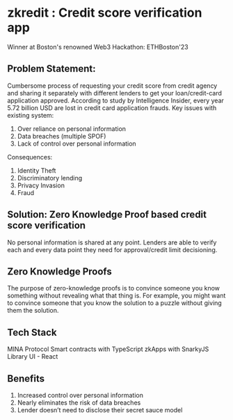 # zkredit : Credit score verification app

Winner at Boston's renowned Web3 Hackathon: ETHBoston'23

## Problem Statement:

Cumbersome process of requesting your credit score from credit agency and sharing it separately with different lenders to get your loan/credit-card application approved. According to study by Intelligence Insider, every year 5.72 billion USD are lost in credit card application frauds. Key issues with existing system:

1. Over reliance on personal information
2. Data breaches (multiple SPOF)
3. Lack of control over personal information

Consequences:

1. Identity Theft
2. Discriminatory lending
3. Privacy Invasion
4. Fraud

## Solution: Zero Knowledge Proof based credit score verification

No personal information is shared at any point. Lenders are able to verify each and every data point they need for approval/credit limit decisioning. 

## Zero Knowledge Proofs

The purpose of zero-knowledge proofs is to convince someone you know something without revealing what that thing is. For example, you might want to convince someone that you know the solution to a puzzle without giving them the solution.

## Tech Stack

MINA Protocol
Smart contracts with TypeScript
zkApps with SnarkyJS Library
UI - React

## Benefits

1. Increased control over personal information
2. Nearly eliminates the risk of data breaches
3. Lender doesn’t need to disclose their secret sauce model

